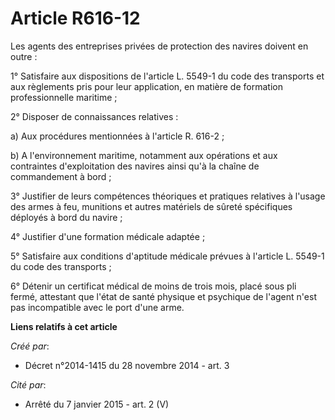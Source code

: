# Article R616-12

Les agents des entreprises privées de protection des navires doivent en outre : 

1° Satisfaire aux dispositions de l'article L. 5549-1 du code des transports et aux règlements pris pour leur application, en
matière de formation professionnelle maritime ; 

2° Disposer de connaissances relatives : 

a) Aux procédures mentionnées à l'article R. 616-2 ; 

b) A l'environnement maritime, notamment aux opérations et aux contraintes d'exploitation des navires ainsi qu'à la chaîne de
commandement à bord ; 

3° Justifier de leurs compétences théoriques et pratiques relatives à l'usage des armes à feu, munitions et autres matériels
de sûreté spécifiques déployés à bord du navire ; 

4° Justifier d'une formation médicale adaptée ; 

5° Satisfaire aux conditions d'aptitude médicale prévues à l'article L. 5549-1 du code des transports ; 

6° Détenir un certificat médical de moins de trois mois, placé sous pli fermé, attestant que l'état de santé physique et
psychique de l'agent n'est pas incompatible avec le port d'une arme.

**Liens relatifs à cet article**

_Créé par_:

  - Décret n°2014-1415 du 28 novembre 2014 - art. 3

_Cité par_:

  - Arrêté du 7 janvier 2015 - art. 2 (V)
